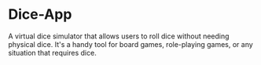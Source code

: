 # Dice-App
 A virtual dice simulator that allows users to roll dice without needing physical dice. It's a handy tool for board games, role-playing games, or any situation that requires dice.
